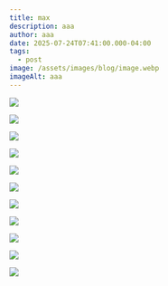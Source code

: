 ```yaml
---
title: max
description: aaa
author: aaa
date: 2025-07-24T07:41:00.000-04:00
tags:
  - post
image: /assets/images/blog/image.webp
imageAlt: aaa
---
```

![](/assets/images/blog/_57.jpg)

![](/assets/images/blog/2.jpg)

![](/assets/images/blog/3.jpg)

![](/assets/images/blog/68215.jpg)

![](/assets/images/blog/ernst-la-joie-de-vivre-1936-38.1-x-54.6-cm-cat-2265.jpeg)

![](/assets/images/blog/g.jpg)

![](/assets/images/blog/max-ernst-paesaggio-1935.jpg)

![](/assets/images/blog/max_ernst-the_nymph_echo-1936-trivium-art-history-1.webp)

![](/assets/images/blog/max-ernst-lange-du-foyer-ou-le-triomphe-du-surrealisme-sm.webp)

![](/assets/images/blog/max-ernst-the-temptation-of-st.-anthony.jpg)

![](/assets/images/blog/s-l1200.jpg)

![]()

![]()

![]()

![]()

![]()

![]()

![]()

![]()

![]()
